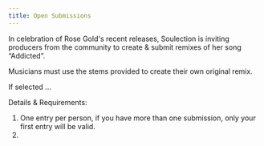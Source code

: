 ```yaml
---
title: Open Submissions
---
```

In celebration of Rose Gold's recent releases, Soulection is inviting producers from the community to create & submit remixes of her song “Addicted”.

Musicians must use the stems provided to create their own original remix.

If selected ...

Details & Requirements:
1. One entry per person, if you have more than one submission, only your first entry will be valid.
2. 